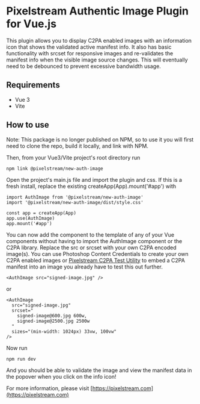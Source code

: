 # Pixelstream Authentic Image Plugin for Vue.js

This plugin allows you to display C2PA enabled images with an information icon that shows the validated active manifest info.  It also has basic functionality with srcset for responsive images and re-validates the manifest info when the visible image source changes.  This will eventually need to be debounced to prevent excessive bandwidth usage.

## Requirements

- Vue 3
- Vite

## How to use

Note: This package is no longer published on NPM, so to use it you will first need to clone the repo, build it locally, and link with NPM.

Then, from your Vue3/Vite project's root directory run

```
npm link @pixelstream/new-auth-image
```

Open the project's main.js file and import the plugin and css. If this is a fresh install, replace the existing createApp(App).mount('#app') with

```
import AuthImage from '@pixelstream/new-auth-image'
import '@pixelstream/new-auth-image/dist/style.css'

const app = createApp(App)
app.use(AuthImage)
app.mount('#app')
```

You can now add the component to the template of any of your Vue components without having to import the AuthImage component or the C2PA library. Replace the src or srcset with your own C2PA encoded image(s).  You can use Photoshop Content Credentials to create your own C2PA enabled images or [Pixelstream C2PA Test Utility](https://c2patool.pixelstream.com) to embed a C2PA manifest into an image you already have to test this out further.

```
<AuthImage src="signed-image.jpg" />
```

or

```
<AuthImage
  src="signed-image.jpg"
  srcset="
    signed-image@600.jpg 600w, 
    signed-image@2500.jpg 2500w
  "
  sizes="(min-width: 1024px) 33vw, 100vw"
/>
```

Now run

```
npm run dev
```

And you should be able to validate the image and view the manifest data in the popover when you click on the info icon!


For more information, please visit [https://pixelstream.com](https://pixelstream.com)




